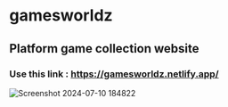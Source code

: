 # gamesworldz

## Platform game collection website

### Use this link : https://gamesworldz.netlify.app/

![Screenshot 2024-07-10 184822](https://github.com/Adil81795/gamesworldz/assets/139995197/24fb46b4-99a5-4583-83a9-d7f61d3bfb0e)
